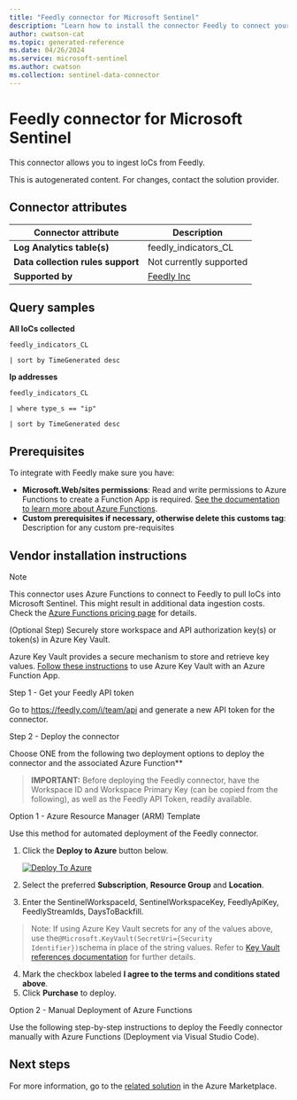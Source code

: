 ```yaml
---
title: "Feedly connector for Microsoft Sentinel"
description: "Learn how to install the connector Feedly to connect your data source to Microsoft Sentinel."
author: cwatson-cat
ms.topic: generated-reference
ms.date: 04/26/2024
ms.service: microsoft-sentinel
ms.author: cwatson
ms.collection: sentinel-data-connector
---
```


# Feedly connector for Microsoft Sentinel

This connector allows you to ingest IoCs from Feedly.

This is autogenerated content. For changes, contact the solution provider.

## Connector attributes

| Connector attribute | Description |
| --- | --- |
| **Log Analytics table(s)** | feedly_indicators_CL<br/> |
| **Data collection rules support** | Not currently supported |
| **Supported by** | [Feedly Inc](https://feedly.com/i/support/contactUs) |

## Query samples

**All IoCs collected**

   ```kusto
feedly_indicators_CL
 
   | sort by TimeGenerated desc
   ```

**Ip addresses**

   ```kusto
feedly_indicators_CL
 
   | where type_s == "ip"
 
   | sort by TimeGenerated desc
   ```



## Prerequisites

To integrate with Feedly make sure you have: 

- **Microsoft.Web/sites permissions**: Read and write permissions to Azure Functions to create a Function App is required. [See the documentation to learn more about Azure Functions](/azure/azure-functions/).
- **Custom prerequisites if necessary, otherwise delete this customs tag**: Description for any custom pre-requisites


## Vendor installation instructions


> [!NOTE]
   >  This connector uses Azure Functions to connect to Feedly to pull IoCs into Microsoft Sentinel. This might result in additional data ingestion costs. Check the [Azure Functions pricing page](https://azure.microsoft.com/pricing/details/functions/) for details.

(Optional Step) Securely store workspace and API authorization key(s) or token(s) in Azure Key Vault.

Azure Key Vault provides a secure mechanism to store and retrieve key values. [Follow these instructions](/azure/app-service/app-service-key-vault-references) to use Azure Key Vault with an Azure Function App.

Step 1 - Get your Feedly API token

Go to https://feedly.com/i/team/api and generate a new API token for the connector.

Step 2 - Deploy the connector

Choose ONE from the following two deployment options to deploy the connector and the associated Azure Function**

>**IMPORTANT:** Before deploying the Feedly connector, have the Workspace ID and Workspace Primary Key (can be copied from the following), as well as the Feedly API Token, readily available.



Option 1 - Azure Resource Manager (ARM) Template

Use this method for automated deployment of the Feedly connector.

1. Click the **Deploy to Azure** button below. 

	[![Deploy To Azure](https://aka.ms/deploytoazurebutton)](https://aka.ms/sentinel-Feedly-azuredeploy)
2. Select the preferred **Subscription**, **Resource Group** and **Location**. 
3. Enter the SentinelWorkspaceId, SentinelWorkspaceKey, FeedlyApiKey, FeedlyStreamIds, DaysToBackfill. 
>Note: If using Azure Key Vault secrets for any of the values above, use the`@Microsoft.KeyVault(SecretUri={Security Identifier})`schema in place of the string values. Refer to [Key Vault references documentation](/azure/app-service/app-service-key-vault-references) for further details. 
4. Mark the checkbox labeled **I agree to the terms and conditions stated above**. 
5. Click **Purchase** to deploy.

Option 2 - Manual Deployment of Azure Functions

Use the following step-by-step instructions to deploy the Feedly connector manually with Azure Functions (Deployment via Visual Studio Code).



## Next steps

For more information, go to the [related solution](https://azuremarketplace.microsoft.com/en-us/marketplace/apps/feedlyinc1693853810319.azure-sentinel-solution-feedly?tab=Overview) in the Azure Marketplace.
